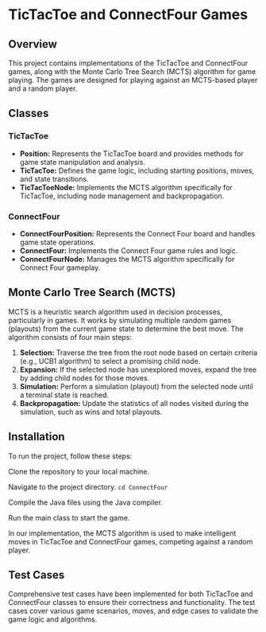 # TicTacToe and ConnectFour Games

## Overview
This project contains implementations of the TicTacToe and ConnectFour games, along with the Monte Carlo Tree Search (MCTS) algorithm for game playing. The games are designed for playing against an MCTS-based player and a random player.

## Classes
### TicTacToe
- **Position:** Represents the TicTacToe board and provides methods for game state manipulation and analysis.
- **TicTacToe:** Defines the game logic, including starting positions, moves, and state transitions.
- **TicTacToeNode:** Implements the MCTS algorithm specifically for TicTacToe, including node management and backpropagation.

### ConnectFour
- **ConnectFourPosition:** Represents the Connect Four board and handles game state operations.
- **ConnectFour:** Implements the Connect Four game rules and logic.
- **ConnectFourNode:** Manages the MCTS algorithm specifically for Connect Four gameplay.

## Monte Carlo Tree Search (MCTS)
MCTS is a heuristic search algorithm used in decision processes, particularly in games. It works by simulating multiple random games (playouts) from the current game state to determine the best move. The algorithm consists of four main steps:
1. **Selection:** Traverse the tree from the root node based on certain criteria (e.g., UCB1 algorithm) to select a promising child node.
2. **Expansion:** If the selected node has unexplored moves, expand the tree by adding child nodes for those moves.
3. **Simulation:** Perform a simulation (playout) from the selected node until a terminal state is reached.
4. **Backpropagation:** Update the statistics of all nodes visited during the simulation, such as wins and total playouts.

## Installation
To run the project, follow these steps:

Clone the repository to your local machine.

Navigate to the project directory. `cd ConnectFour`

Compile the Java files using the Java compiler.

Run the main class to start the game.
   

In our implementation, the MCTS algorithm is used to make intelligent moves in TicTacToe and ConnectFour games, competing against a random player.

## Test Cases
Comprehensive test cases have been implemented for both TicTacToe and ConnectFour classes to ensure their correctness and functionality. The test cases cover various game scenarios, moves, and edge cases to validate the game logic and algorithms.
